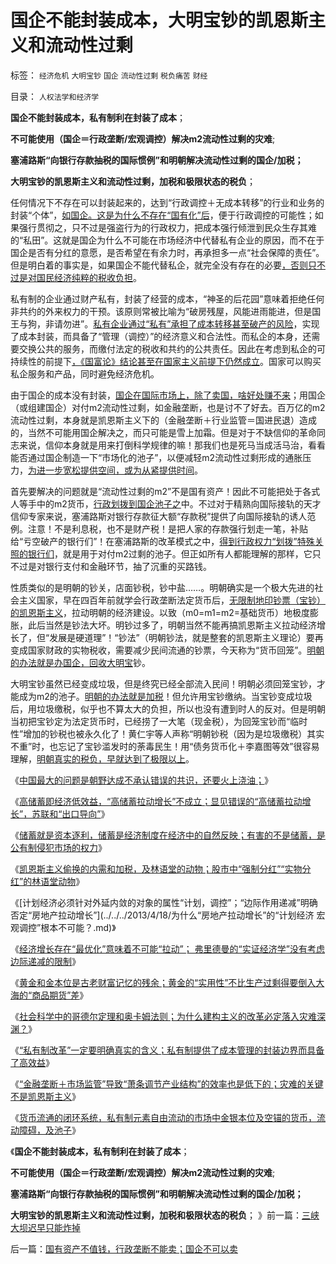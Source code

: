 # 国企不能封装成本，大明宝钞的凯恩斯主义和流动性过剩

标签： `经济危机` `大明宝钞` `国企` `流动性过剩` `税负痛苦` `财经` 

目录： `人权法学和经济学`

**国企不能封装成本，私有制利在封装了成本**；

**不可能使用（国企＝行政垄断/宏观调控）解决m2流动性过剩的灾难**;

**塞浦路斯“向银行存款抽税的国际惯例”和明朝解决流动性过剩的国企/加税；**

**大明宝钞的凯恩斯主义和流动性过剩，加税和极限状态的税负**；



任何情况下不存在可以封装起来的，达到“行政调控＋无成本转移”的行业和业务的封装“个体”，[如国企。这是为什么不存在“国有化”后](../../../2013/4/19/“私有制改革”一定要明确真实的含义.md)，便于行政调控的可能性；如果强行贯彻之，只不过是强盗行为的行政权力，把成本强行倾泄到民众生存其难的“私田”。这就是国企为什么不可能在市场经济中代替私有企业的原因，而不在于国企是否有分红的意愿，是否希望在有余力时，再承担多一点“社会保障的责任”。但是明白着的事实是，如果国企不能代替私企，就完全没有存在的必要[，否则只不过是对国民经济纯粹的税收负担](../../../2012/7/2/国企是对国民的重复征税，直到税负无限大.md)。

私有制的企业通过财产私有，封装了经营的成本，“神圣的后花园”意味着拒绝任何非共约的外来权力的干预。该原则常被比喻为“破房残屋，风能进雨能进，但是国王与狗，非请勿进”。[私有企业通过“私有”承担了成本转移甚至破产的风险](../../../2013/4/14/成本是个体利益感受的痛苦.md)，实现了成本封装，而具备了“管理（调控）”的经济意义和合法性。而私企的本身，还需要交换公共的服务，而缴付法定的税收和共约的公共责任。因此在考虑到私企的可持续性的前提下[，《国富论》结论甚至在国家主义前提下仍然成立](../../../2012/6/23/《国富论》的真正观点和马克思主义的根本错误.md)。国家可以购买私企服务和产品，同时避免经济危机。

由于国企的成本没有封装，[国企在国际市场上，除了卖国，啥好处赚不来](../../../2012/7/4/国企是卖国殃民的极品，对愤青仍存幻想的公知.md)；用国企（或组建国企）对付m2流动性过剩，如金融垄断，也是讨不了好去。百万亿的m2流动性过剩，本身就是凯恩斯主义下的（金融垄断＋行业监管＝国进民退）造成的，当然不可能用国企解决之，而只可能是雪上加霜。但是对于不缺信仰的革命同志来说，信仰本身就是用来打倒科学规律的嘛！那我们也是死马当成活马治，看看能否通过国企制造一下“市场化的池子”，以便减轻m2流动性过剩形成的通胀压力，[为进一步宽松提供空间，或为从紧提供时间](../../../2013/4/10/“得过且过，那管日后洪水滔天”是中国社会的共识；.md)。

首先要解决的问题就是“流动性过剩的m2”不是国有资产！因此不可能把处于各式人等手中的m2货币，[行政划拨到国企池子之](../../../2009/8/14/计划经济的划拨是寻租腐败之源.md)中。不过对于精熟向国际接轨的天才信仰专家来说，塞浦路斯对银行存款征大额“存款税”提供了向国际接轨的诱人范例。注意！不是利息税，也不是财产税！是把人家的存款强行划走一笔，补贴给“亏空破产的银行们”！在塞浦路斯的改革模式之中，[得到行政权力“划拨”特殊关照的银行们](../../../2009/8/13/企业民营了就是市场经济吗？.md)，就是用于对付m2过剩的池子。但正如所有人都能理解的那样，它只不过是对银行支付和金融环节，抽了沉重的买路钱。

性质类似的是明朝的钞关，店面钞税，钞中盐……。明朝确实是一个极大先进的社会主义国家，早在四百年前就学会行政垄断法定货币后，[无限制地印钞票（宝钞）的凯恩斯主义](../../../2013/4/17/凯恩斯主义偷换的内需，强制分红的愚暴贱民.md)，拉动明朝的经济建设。以致（m0=m1=m2=基础货币）地极度膨胀，此后当然是钞法大坏。明钞过多了，明朝当然不能再搞凯恩斯主义拉动经济增长了，但“发展是硬道理”！“钞法”（明朝钞法，就是整套的凯恩斯主义理论）要再变成国家财政的实物税收，需要减少民间流通的钞票，今天称为“货币回笼”。[明朝的办法就是办国企，回收大明宝](../../../2007/8/30/中国股市不是资源配置优化器，是一个货币回笼机.md)钞。

大明宝钞虽然已经变成垃圾，但是终究已经全部流入民间！明朝必须回笼宝钞，才能成为m2的池子。[明朝的办法就是加税](../../../2011/10/12/法定货币就是税收；凯恩斯主义相当于无限制加税.md)！但允许用宝钞缴纳。当宝钞变成垃圾后，用垃圾缴税，似乎也不算太大的负担，所以也没有遭到时人的反对。但是明朝当初把宝钞定为法定货币时，已经捞了一大笔（现金税），为回笼宝钞而“临时性”增加的钞税也被永久化了！黄仁宇等人声称“明朝钞税（因为是垃圾缴税）其实不重”时，也忘记了宝钞滥发时的荼毒民生！用“债务货币化＋李嘉图等效”很容易理解，[明朝真实的税负，早就达到了极限以上](../../../2013/2/11/明朝（极高税负&times;极低税效＝政府破产≠≠低税收）；.md)。

《[中国最大的问题是朝野达成不承认错误的共识，还要火上浇油；](../../../2013/4/15/朝野民粹倒行逆施的共识，火上浇油的灾难.md)》

《[高储蓄即经济低效益，“高储蓄拉动增长”不成立；显见错误的“高储蓄拉动增长”，苏联和“出口导向”](../../../2013/4/17/显见错误的“高储蓄拉动增长”，苏联和“出口导向”；.md)》

《[储蓄就是资本逐利，储蓄是经济制度在经济中的自然反映；有害的不是储蓄，是公有制侵犯市场的权力](../../../2013/4/17/“储蓄”就是“资本逐利”,及“储蓄是否有利增长，还是有害”的哲学命题.md)》

《[凯恩斯主义偷换的内需和加税，及林语堂的动物；股市中“强制分红”“实物分红”的林语堂动物](../../../2013/4/17/凯恩斯主义偷换的内需，强制分红的愚暴贱民.md)》

《[计划经济必须针对外延内敛的对象的属性“计划，调控”；“边际作用递减”明确否定“房地产拉动增长”](../../../2013/4/18/为什么“房地产拉动增长”的“计划经济 宏观调控”根本不可能？.md)》

《[经济增长存在“最优化”意味着不可能“拉动”； 弗里德曼的“实证经济学”没有考虑边际递减的限制](../../../2013/4/18/为什么芝加哥学派弗里德曼的“实证经济学”是伪科学？.md)》

《[黄金和金本位是古老财富记忆的残余；黄金的“实用性”不比生产过剩得要倒入大海的“商品期货”差](../../../2013/4/18/黄金和金本位都是古老记忆的残余，炒作的池子和通货膨胀.md)》

《[社会科学中的哥德尔定理和奥卡姆法则；为什么建构主义的改革必定落入灾难深渊？](../../../2013/4/19/为什么建构主义的改革必定落入灾难深渊？.md)》

《[“私有制改革”一定要明确真实的含义；私有制提供了成本管理的封装边界而具备了高效益](../../../2013/4/19/“私有制改革”一定要明确真实的含义.md)》

《[“金融垄断＋市场监管”导致“萧条调节产业结构”的效率也是低下的；灾难的关键不是凯恩斯主义](../../../2013/4/22/灾难的关键不是凯恩斯主义，中国连“萧条”也是低效率的.md)》

《[货币流通的闭环系统，私有制元素自由流动的市场中金银本位及空锚的货币，流动障碍，及池子](../../../2013/4/22/太平洋涨潮，会影响太湖的水位吗？&nbsp;货币的闭环经济系统.md)》

《**国企不能封装成本，私有制利在封装了成本**；

**不可能使用（国企＝行政垄断/宏观调控）解决m2流动性过剩的灾难**;

**塞浦路斯“向银行存款抽税的国际惯例”和明朝解决流动性过剩的国企/加税；**

**大明宝钞的凯恩斯主义和流动性过剩，加税和极限状态的税负**； 》前一篇：[三峡大坝迟早只能炸掉](../../../2013/4/22/三峡大坝迟早只能炸掉.md)

后一篇：[国有资产不值钱，行政垄断不能卖；国企不可以卖](../../../2013/4/23/国有资产不值钱，行政垄断不能卖；国企不可以卖.md)